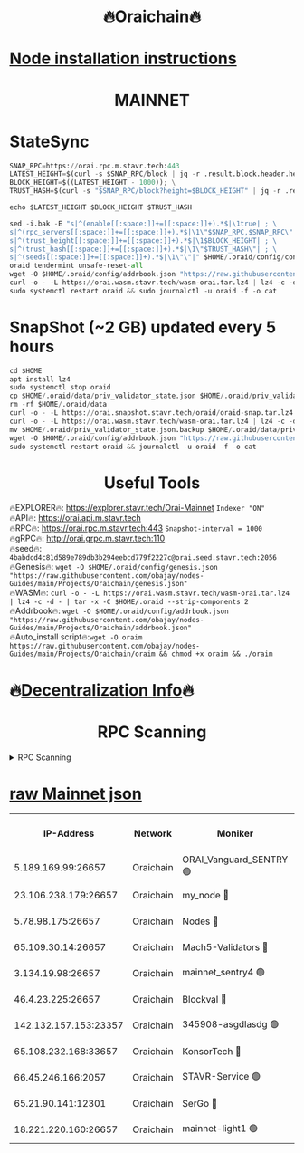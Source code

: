 <h1 align="center"> 🔥Oraichain🔥</h1>

[Node installation instructions](https://github.com/obajay/nodes-Guides/tree/main/Projects/Oraichain)
=
<h1 align="center"> MAINNET</h1>

# StateSync
```python
SNAP_RPC=https://orai.rpc.m.stavr.tech:443
LATEST_HEIGHT=$(curl -s $SNAP_RPC/block | jq -r .result.block.header.height); \
BLOCK_HEIGHT=$((LATEST_HEIGHT - 1000)); \
TRUST_HASH=$(curl -s "$SNAP_RPC/block?height=$BLOCK_HEIGHT" | jq -r .result.block_id.hash)

echo $LATEST_HEIGHT $BLOCK_HEIGHT $TRUST_HASH

sed -i.bak -E "s|^(enable[[:space:]]+=[[:space:]]+).*$|\1true| ; \
s|^(rpc_servers[[:space:]]+=[[:space:]]+).*$|\1\"$SNAP_RPC,$SNAP_RPC\"| ; \
s|^(trust_height[[:space:]]+=[[:space:]]+).*$|\1$BLOCK_HEIGHT| ; \
s|^(trust_hash[[:space:]]+=[[:space:]]+).*$|\1\"$TRUST_HASH\"| ; \
s|^(seeds[[:space:]]+=[[:space:]]+).*$|\1\"\"|" $HOME/.oraid/config/config.toml
oraid tendermint unsafe-reset-all
wget -O $HOME/.oraid/config/addrbook.json "https://raw.githubusercontent.com/obajay/nodes-Guides/main/Projects/Oraichain/addrbook.json"
curl -o - -L https://orai.wasm.stavr.tech/wasm-orai.tar.lz4 | lz4 -c -d - | tar -x -C $HOME/.oraid --strip-components 2
sudo systemctl restart oraid && sudo journalctl -u oraid -f -o cat
```
# SnapShot (~2 GB) updated every 5 hours
```python
cd $HOME
apt install lz4
sudo systemctl stop oraid
cp $HOME/.oraid/data/priv_validator_state.json $HOME/.oraid/priv_validator_state.json.backup
rm -rf $HOME/.oraid/data
curl -o - -L https://orai.snapshot.stavr.tech/oraid/oraid-snap.tar.lz4 | lz4 -c -d - | tar -x -C $HOME/.oraid --strip-components 2
curl -o - -L https://orai.wasm.stavr.tech/wasm-orai.tar.lz4 | lz4 -c -d - | tar -x -C $HOME/.oraid --strip-components 2
mv $HOME/.oraid/priv_validator_state.json.backup $HOME/.oraid/data/priv_validator_state.json
wget -O $HOME/.oraid/config/addrbook.json "https://raw.githubusercontent.com/obajay/nodes-Guides/main/Projects/Oraichain/addrbook.json"
sudo systemctl restart oraid && journalctl -u oraid -f -o cat
```

 <h1 align="center"> Useful Tools</h1>

🔥EXPLORER🔥:     https://explorer.stavr.tech/Orai-Mainnet        `Indexer "ON"` \
🔥API🔥:          https://orai.api.m.stavr.tech \
🔥RPC🔥:          https://orai.rpc.m.stavr.tech:443              `Snapshot-interval = 1000` \
🔥gRPC🔥:         http://orai.grpc.m.stavr.tech:110 \
🔥seed🔥:      `4babdcd4c81d589e789db3b294eebcd779f2227c@orai.seed.stavr.tech:2056` \
🔥Genesis🔥:   `wget -O $HOME/.oraid/config/genesis.json "https://raw.githubusercontent.com/obajay/nodes-Guides/main/Projects/Oraichain/genesis.json"` \
🔥WASM🔥:      `curl -o - -L https://orai.wasm.stavr.tech/wasm-orai.tar.lz4 | lz4 -c -d - | tar -x -C $HOME/.oraid --strip-components 2` \
🔥Addrbook🔥:  `wget -O $HOME/.oraid/config/addrbook.json "https://raw.githubusercontent.com/obajay/nodes-Guides/main/Projects/Oraichain/addrbook.json"` \
🔥Auto_install script🔥:`wget -O oraim https://raw.githubusercontent.com/obajay/nodes-Guides/main/Projects/Oraichain/oraim && chmod +x oraim && ./oraim`

🔥[Decentralization Info](https://github.com/obajay/StateSync-snapshots/tree/main/Projects/Oraichain/Decentralization)🔥
=
<h1 align="center"> RPC Scanning</h1>

<details>
<summary>RPC Scanning</summary>

<h2 align="center"> We scan nodes in real time every 4 hours. And we provide the final result of RPC endpoints.
We cannot influence the operation of these nodes in any way. </h2>


```python
If Voting Power is higher than 0 --> then the Node is a validator of the network and may be subject to attack and be a potential threat to the chain.
```
```python
We marked such validators with a red symbol
```

</details>

[raw Mainnet json](https://rpc-check.oraim.stavr.tech/oraim/rpc-oraim-result.json)
=


<table><tr><th>IP-Address</th><th>Network</th><th>Moniker</th><th>Latest Block Height</th><th>Earliest Block Height</th><th>Catching Up</th><th>Tx Index</th><th>Voting Power</th><th>Scan Time</th></tr><tr><td>5.189.169.99:26657</td><td>Oraichain</td><td>ORAI_Vanguard_SENTRY 🟢</td><td>15733641</td><td>0</td><td>False</td><td>on</td><td>0</td><td>2024-02-12T07:41:23.028131837UTC</td></tr><tr><td>23.106.238.179:26657</td><td>Oraichain</td><td>my_node 🔴</td><td>15733643</td><td>0</td><td>False</td><td>on</td><td>217949</td><td>2024-02-12T07:41:35.634122470UTC</td></tr><tr><td>5.78.98.175:26657</td><td>Oraichain</td><td>Nodes 🔴</td><td>15733644</td><td>0</td><td>False</td><td>off</td><td>164869</td><td>2024-02-12T07:41:43.810254642UTC</td></tr><tr><td>65.109.30.14:26657</td><td>Oraichain</td><td>Mach5-Validators 🔴</td><td>15733648</td><td>0</td><td>False</td><td>off</td><td>212</td><td>2024-02-12T07:42:04.513953548UTC</td></tr><tr><td>3.134.19.98:26657</td><td>Oraichain</td><td>mainnet_sentry4 🟢</td><td>15733644</td><td>1</td><td>False</td><td>on</td><td>0</td><td>2024-02-12T07:41:40.754804048UTC</td></tr><tr><td>46.4.23.225:26657</td><td>Oraichain</td><td>Blockval 🔴</td><td>15733649</td><td>10774049</td><td>False</td><td>off</td><td>281082</td><td>2024-02-12T07:42:08.941890730UTC</td></tr><tr><td>142.132.157.153:23357</td><td>Oraichain</td><td>345908-asgdlasdg 🟢</td><td>15733644</td><td>11956426</td><td>False</td><td>on</td><td>0</td><td>2024-02-12T07:41:40.100453432UTC</td></tr><tr><td>65.108.232.168:33657</td><td>Oraichain</td><td>KonsorTech 🔴</td><td>15733640</td><td>14344801</td><td>False</td><td>off</td><td>50365</td><td>2024-02-12T07:41:18.494753961UTC</td></tr><tr><td>66.45.246.166:2057</td><td>Oraichain</td><td>STAVR-Service 🟢</td><td>15733648</td><td>15529201</td><td>False</td><td>on</td><td>0</td><td>2024-02-12T07:42:01.819382622UTC</td></tr><tr><td>65.21.90.141:12301</td><td>Oraichain</td><td>SerGo 🔴</td><td>15733647</td><td>15633647</td><td>False</td><td>off</td><td>1</td><td>2024-02-12T07:41:57.088465233UTC</td></tr><tr><td>18.221.220.160:26657</td><td>Oraichain</td><td>mainnet-light1 🟢</td><td>15733645</td><td>15643601</td><td>False</td><td>on</td><td>0</td><td>2024-02-12T07:41:48.529845657UTC</td></tr></table>
